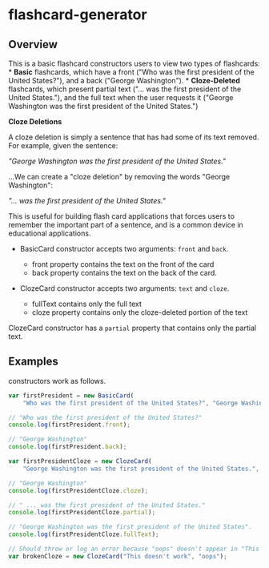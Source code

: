 # flashcard-generator

## Overview

This is a basic flashcard constructors users to view two types of flashcards:
    * **Basic** flashcards, which have a front ("Who was the first president of the United States?"), and a back ("George Washington").
    * **Cloze-Deleted** flashcards, which present partial text ("... was the first president of the United States."), and the full text when the user requests it ("George Washington was the first president of the United States.")

**Cloze Deletions**

A cloze deletion is simply a sentence that has had some of its text removed. For example, given the sentence:

*"George Washington was the first president of the United States."*

...We can create a "cloze deletion" by removing the words "George Washington":

*"... was the first president of the United States."*

This is useful for building flash card applications that forces users to remember the important part of a sentence, and is a common device in educational applications.

* BasicCard constructor accepts two arguments: `front` and `back`.
    * front property contains the text on the front of the card
    * back property contains the text on the back of the card.

* ClozeCard constructor accepts two arguments: `text` and `cloze`.
    * fullText contains only the full text
    * cloze property contains only the cloze-deleted portion of the text

ClozeCard constructor has a `partial` property that contains only the partial text.

## Examples ##

 constructors work as follows.

```javascript
var firstPresident = new BasicCard(
    "Who was the first president of the United States?", "George Washington");

// "Who was the first president of the United States?"
console.log(firstPresident.front); 

// "George Washington"
console.log(firstPresident.back); 

var firstPresidentCloze = new ClozeCard(
    "George Washington was the first president of the United States.", "George Washington");

// "George Washington"
console.log(firstPresidentCloze.cloze); 

// " ... was the first president of the United States."
console.log(firstPresidentCloze.partial);

// "George Washington was the first president of the United States".
console.log(firstPresidentCloze.fullText);

// Should throw or log an error because "oops" doesn't appear in "This doesn't work"
var brokenCloze = new ClozeCard("This doesn't work", "oops");
```